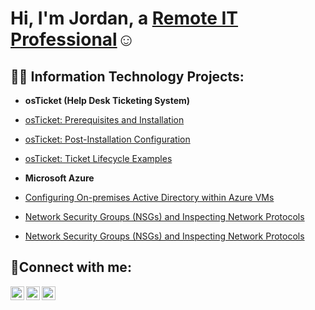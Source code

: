   <h1>Hi, I'm Jordan, a <a href="https://www.linkedin.com/in/jordan-harris-618293273">Remote IT Professional</a>☺</h1>

  <h2>👨‍💻 Information Technology Projects:</h2>
  
  - <b>osTicket (Help Desk Ticketing System)</b>
  - [osTicket: Prerequisites and Installation](https://github.com/JordanHarrisTech/osticket-prereqs)
  - [osTicket: Post-Installation Configuration](https://github.com/JordanHarrisTech/post-install-config)
  - [osTicket: Ticket Lifecycle Examples](https://github.com/JordanHarrisTech/ticket-lifecycle)
  
  - <b>Microsoft Azure</b>
  - [Configuring On-premises Active Directory within Azure VMs](https://github.com/JordanHarrisTech/configure-ad)
  - [Network Security Groups (NSGs) and Inspecting Network Protocols](https://github.com/JordanHarrisTech/azure-network-protols)
  - [Network Security Groups (NSGs) and Inspecting Network Protocols](https://github.com/JordanHarrisTech/azure-network-protocols)

<h2>🤳Connect with me:</h2>

  [<img align="left" alt="Jordan | Twitter" width="22px" src="https://cdn.jsdelivr.net/npm/simple-icons@v3/icons/twitter.svg" />][twitter]
  [<img align="left" alt="Jordan | LinkedIn" width="22px" src="https://cdn.jsdelivr.net/npm/simple-icons@v3/icons/linkedin.svg" />][linkedin]
  [<img align="left" alt="Jordan | Instagram" width="22px" src="https://cdn.jsdelivr.net/npm/simple-icons@v3/icons/instagram.svg" />][instagram]

  [twitter]: https://twitter.com/Harrisjordandev
  [instagram]: https://www.instagram.com/jharristech/
  [linkedin]: https://www.linkedin.com/in/jordan-harris-618293273/
